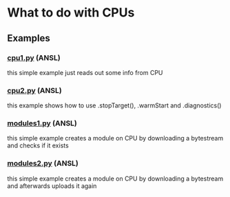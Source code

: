 # What to do with CPUs

## Examples

### [cpu1.py](https://github.com/hilch/Pvi.py/tree/main/examples/cpu1.py) (ANSL)

this simple example just reads out some info from CPU

### [cpu2.py](https://github.com/hilch/Pvi.py/tree/main/examples/cpu2.py) (ANSL)

this example shows how to use .stopTarget(), .warmStart and .diagnostics()

### [modules1.py](https://github.com/hilch/Pvi.py/tree/main/examples/modules1.py) (ANSL)

this simple example creates a module on CPU by downloading a bytestream and checks if it exists

### [modules2.py](https://github.com/hilch/Pvi.py/tree/main/examples/modules2.py) (ANSL)

this simple example creates a module on CPU by downloading a bytestream and afterwards uploads it again
